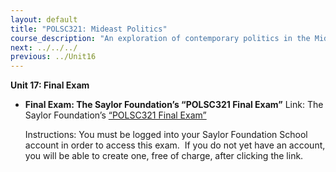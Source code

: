 ```yaml
---
layout: default
title: "POLSC321: Mideast Politics"
course_description: "An exploration of contemporary politics in the Middle East, examining the salient geographical, historical, and religious features of the area. Analyzes the role of political elites, the Arab-Israeli conflict, gender politics, and factors that have inhibited the growth of democracy."
next: ../../../
previous: ../Unit16
---
```

**Unit 17: Final Exam** <span id="17"></span> 
-   **Final Exam: The Saylor Foundation’s “POLSC321 Final Exam”**
    Link: The Saylor Foundation’s [“POLSC321 Final
    Exam”](http://school.saylor.org/mod/quiz/view.php?id=1144)  
      
     Instructions: You must be logged into your Saylor Foundation School
    account in order to access this exam.  If you do not yet have an
    account, you will be able to create one, free of charge, after
    clicking the link. 


